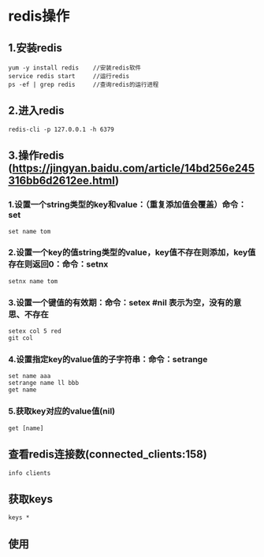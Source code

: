 # redis操作

## 1.安装redis
    yum -y install redis    //安装redis软件
    service redis start     //运行redis
    ps -ef | grep redis     //查询redis的运行进程

## 2.进入redis
    redis-cli -p 127.0.0.1 -h 6379


## 3.操作redis (https://jingyan.baidu.com/article/14bd256e245316bb6d2612ee.html)

### 1.设置一个string类型的key和value：（重复添加值会覆盖）命令：set  
    set name tom

### 2.设置一个key的值string类型的value，key值不存在则添加，key值存在则返回0：命令：setnx

    setnx name tom

### 3.设置一个键值的有效期：命令：setex #nil  表示为空，没有的意思、不存在
    setex col 5 red
    git col

### 4.设置指定key的value值的子字符串：命令：setrange
    set name aaa
    setrange name ll bbb
    get name

### 5.获取key对应的value值(nil)
    get [name]


## 查看redis连接数(connected_clients:158)
    info clients

## 获取keys
    keys *

## 使用